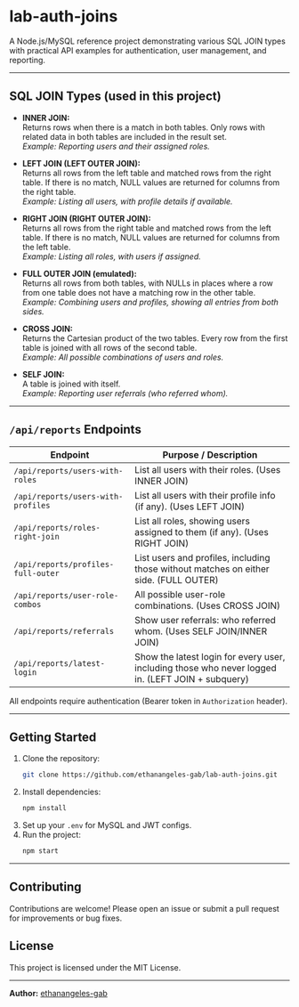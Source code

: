 # lab-auth-joins

A Node.js/MySQL reference project demonstrating various SQL JOIN types with practical API examples for authentication, user management, and reporting.

---

## SQL JOIN Types (used in this project)

- **INNER JOIN:**  
  Returns rows when there is a match in both tables. Only rows with related data in both tables are included in the result set.  
  _Example: Reporting users and their assigned roles._

- **LEFT JOIN (LEFT OUTER JOIN):**  
  Returns all rows from the left table and matched rows from the right table. If there is no match, NULL values are returned for columns from the right table.  
  _Example: Listing all users, with profile details if available._

- **RIGHT JOIN (RIGHT OUTER JOIN):**  
  Returns all rows from the right table and matched rows from the left table. If there is no match, NULL values are returned for columns from the left table.  
  _Example: Listing all roles, with users if assigned._

- **FULL OUTER JOIN (emulated):**  
  Returns all rows from both tables, with NULLs in places where a row from one table does not have a matching row in the other table.  
  _Example: Combining users and profiles, showing all entries from both sides._

- **CROSS JOIN:**  
  Returns the Cartesian product of the two tables. Every row from the first table is joined with all rows of the second table.  
  _Example: All possible combinations of users and roles._

- **SELF JOIN:**  
  A table is joined with itself.  
  _Example: Reporting user referrals (who referred whom)._

---

## `/api/reports` Endpoints

| Endpoint                              | Purpose / Description                                                                 |
|----------------------------------------|---------------------------------------------------------------------------------------|
| `/api/reports/users-with-roles`        | List all users with their roles. (Uses INNER JOIN)                                    |
| `/api/reports/users-with-profiles`     | List all users with their profile info (if any). (Uses LEFT JOIN)                     |
| `/api/reports/roles-right-join`        | List all roles, showing users assigned to them (if any). (Uses RIGHT JOIN)            |
| `/api/reports/profiles-full-outer`     | List users and profiles, including those without matches on either side. (FULL OUTER) |
| `/api/reports/user-role-combos`        | All possible user-role combinations. (Uses CROSS JOIN)                                |
| `/api/reports/referrals`               | Show user referrals: who referred whom. (Uses SELF JOIN/INNER JOIN)                   |
| `/api/reports/latest-login`            | Show the latest login for every user, including those who never logged in. (LEFT JOIN + subquery) |

All endpoints require authentication (Bearer token in `Authorization` header).

---

## Getting Started

1. Clone the repository:
   ```bash
   git clone https://github.com/ethanangeles-gab/lab-auth-joins.git
   ```
2. Install dependencies:
   ```bash
   npm install
   ```
3. Set up your `.env` for MySQL and JWT configs.
4. Run the project:
   ```bash
   npm start
   ```

---

## Contributing

Contributions are welcome! Please open an issue or submit a pull request for improvements or bug fixes.

## License

This project is licensed under the MIT License.

---

**Author:** [ethanangeles-gab](https://github.com/ethanangeles-gab)
